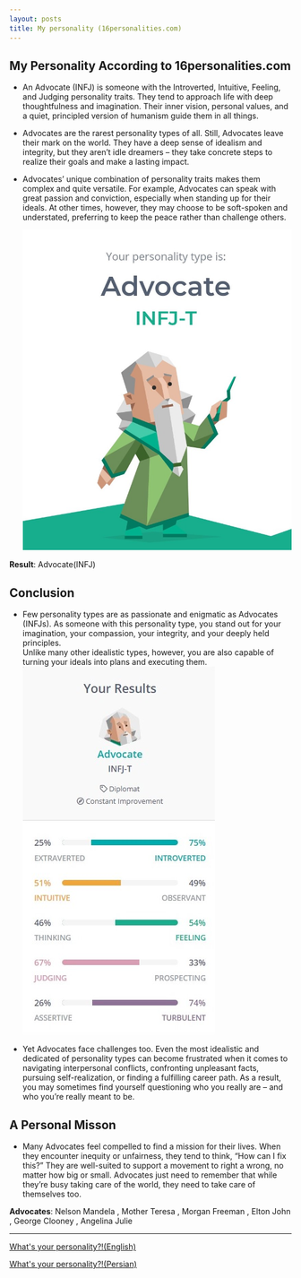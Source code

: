 ```yaml
---
layout: posts
title: My personality (16personalities.com)
---
```



## My Personality According to 16personalities.com


 - An Advocate (INFJ) is someone with the Introverted, Intuitive, Feeling, and Judging personality traits. They tend to approach life with deep thoughtfulness and imagination. Their inner vision, personal values, and a quiet, principled version of humanism guide them in all things.

 - Advocates are the rarest personality types of all. Still, Advocates leave their mark on the world. They have a deep sense of idealism and integrity, but they aren’t idle dreamers – they take concrete steps to realize their goals and make a lasting impact.

 - Advocates’ unique combination of personality traits makes them complex and quite versatile. For example, Advocates can speak with great passion and conviction, especially when standing up for their ideals. At other times, however, they may choose to be soft-spoken and understated, preferring to keep the peace rather than challenge others.




   ![alt text](../assets/images/MBTI.jpg "My personality")



**Result**: Advocate(INFJ) 



## Conclusion

 - Few personality types are as passionate and enigmatic as Advocates (INFJs). 
 As someone with this personality type, you stand out for 
 your imagination, your compassion, your integrity, and your deeply held principles.                       
 Unlike many other idealistic types, however, 
 you are also capable of turning your ideals into plans and executing them.
                                                                                       ![alt text](../assets/images/MBTI2.jpg) 



 - Yet Advocates face challenges too. 
 Even the most idealistic and dedicated of personality types can become frustrated 
 when it comes to navigating interpersonal conflicts, confronting unpleasant facts, 
 pursuing self-realization, or finding a fulfilling career path. 
 As a result, you may sometimes find yourself questioning 
 who you really are – and who you’re really meant to be.



## A Personal Misson


 - Many Advocates feel compelled to find a mission for their lives. 
 When they encounter inequity or unfairness, they tend to think, “How can I fix this?” They are well-suited to support a movement to right a wrong, no matter how big or small. 
 Advocates just need to remember that while they’re busy taking care of the world, they need to take care of themselves too.



**Advocates**: Nelson Mandela , Mother Teresa , Morgan Freeman ,
Elton John , George Clooney , Angelina Julie  






---


[What's your personality?!(English)](http://www.16personalities.com)




[What's your personality?!(Persian)](http://www.16personalities.com/fa)
